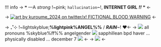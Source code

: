 !!! info
	-> ❝ —A *strong* !~pink; `hallucination`~!, **INTERNET GIRL** ***!!*** ❞ <-

-> [![art by kuroume_2024 on twitter/x! FICTIONAL BLOOD WARNING](https://i.postimg.cc/5tnTtnPm/kangel.png)](https://twitter.com/kuroume_1024/status/1510911997285904385) <-
 
-> ₊˚⊹ !~lightskyblue;**%lightpink%ANGEL%%** / ***RAIN***~! ♥<-
-> ![](https://i.postimg.cc/tJYC5rqM/pixel-1-creds-needed.png) all pronouns %skyblue%***!!***%% angelgender ![](https://files.catbox.moe/qwg02v.gif) sapphillean
bpd haver ... physically disabled ... december 7 ![](https://i.postimg.cc/SR3QtWjN/pixel-2-creds-needed.png) <-
-> ![](https://i.postimg.cc/W4P8Hsp2/divider-5-creds-needed.gif) <-
